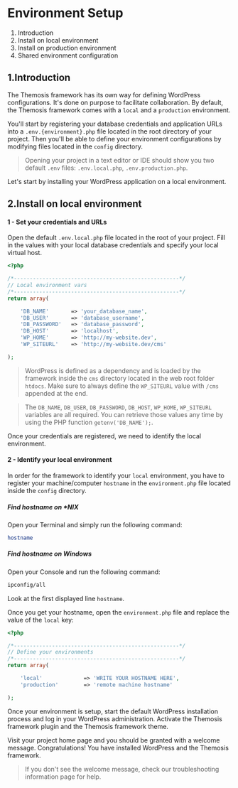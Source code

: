 Environment Setup
=================

1. Introduction
2. Install on local environment
3. Install on production environment
4. Shared environment configuration

1.Introduction
--------------

The Themosis framework has its own way for defining WordPress configurations. It's done on purpose to facilitate collaboration. By default, the Themosis framework comes with a `local` and a `production` environment.

You'll start by registering your database credentials and application URLs into a `.env.{environment}.php` file located in the root directory of your project. Then you'll be able to define your environment configurations by modifying files located in the `config` directory.

> Opening your project in a text editor or IDE should show you two default `.env` files: `.env.local.php`, `.env.production.php`.

Let's start by installing your WordPress application on a local environment.

2.Install on local environment
------------------------------

#### 1 - Set your credentials and URLs

Open the default `.env.local.php` file located in the root of your project. Fill in the values with your local database credentials and specify your local virtual host.

```php
<?php

/*----------------------------------------------------*/
// Local environment vars
/*----------------------------------------------------*/
return array(

    'DB_NAME'		=> 'your_database_name',
    'DB_USER'		=> 'database_username',
    'DB_PASSWORD'	=> 'database_password',
    'DB_HOST'		=> 'localhost',
    'WP_HOME'		=> 'http://my-website.dev',
    'WP_SITEURL'	=> 'http://my-website.dev/cms'

);
```

> WordPress is defined as a dependency and is loaded by the framework inside the `cms` directory located in the web root folder `htdocs`. Make sure to always define the `WP_SITEURL` value with `/cms` appended at the end.

> The `DB_NAME`, `DB_USER`, `DB_PASSWORD`, `DB_HOST`, `WP_HOME`, `WP_SITEURL` variables are all required. You can retrieve those values any time by using the PHP function `getenv('DB_NAME');`.

Once your credentials are registered, we need to identify the local environment.

#### 2 - Identify your local environment

In order for the framework to identify your `local` environment, you have to register your machine/computer `hostname` in the `environment.php` file located inside the `config` directory.

##### Find hostname on *NIX

Open your Terminal and simply run the following command:
```bash
hostname
```

##### Find hostname on Windows

Open your Console and run the following command:
```bash
ipconfig/all
```

Look at the first displayed line `hostname`.

Once you get your hostname, open the `environment.php` file and replace the value of the `local` key:

```php
<?php

/*----------------------------------------------------*/
// Define your environments
/*----------------------------------------------------*/
return array(

    'local'             => 'WRITE YOUR HOSTNAME HERE',
    'production'        => 'remote machine hostname'

);
```





Once your environment is setup, start the default WordPress installation process and log in your WordPress administration. Activate the Themosis framework plugin and the Themosis framework theme.

Visit your project home page and you should be granted with a welcome message. Congratulations! You have installed WordPress and the Themosis framework.

> If you don't see the welcome message, check our troubleshooting information page for help.